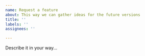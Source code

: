 ```yaml
---
name: Request a feature
about: This way we can gather ideas for the future versions
title: ''
labels: ''
assignees: ''

---
```


Describe it in your way...
